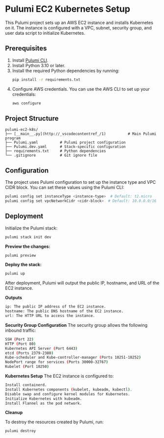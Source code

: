 # Pulumi EC2 Kubernetes Setup

This Pulumi project sets up an AWS EC2 instance and installs Kubernetes on it. The instance is configured with a VPC, subnet, security group, and user data script to initialize Kubernetes.

## Prerequisites

1. Install [Pulumi CLI](https://www.pulumi.com/docs/get-started/install/).
2. Install Python 3.10 or later.
3. Install the required Python dependencies by running:
   ```bash
   pip install -r requirements.txt
   ```
4. Configure AWS credentials. You can use the AWS CLI to set up your credentials:
   ```bash
   aws configure
   ```

## Project Structure

```
pulumi-ec2-k8s/
├── [__main__.py](http://_vscodecontentref_/1)          # Main Pulumi program
├── Pulumi.yaml          # Pulumi project configuration
├── Pulumi.dev.yaml      # Stack-specific configuration
├── requirements.txt     # Python dependencies
└── .gitignore           # Git ignore file
```

## Configuration

The project uses Pulumi configuration to set up the instance type and VPC CIDR block. You can set these values using the Pulumi CLI:
```bash
pulumi config set instanceType <instance-type>  # Default: t2.micro
pulumi config set vpcNetworkCidr <cidr-block>  # Default: 10.0.0.0/16
```

## Deployment

Initialize the Pulumi stack:
```bash
pulumi stack init dev
```

**Preview the changes:**
```bash
pulumi preview
```

**Deploy the stack:**
```bash
pulumi up
```
After deployment, Pulumi will output the public IP, hostname, and URL of the EC2 instance.

**Outputs**
```bash
ip: The public IP address of the EC2 instance.
hostname: The public DNS hostname of the EC2 instance.
url: The HTTP URL to access the instance.
```

**Security Group Configuration**
The security group allows the following inbound traffic:
```bash
SSH (Port 22)
HTTP (Port 80)
Kubernetes API Server (Port 6443)
etcd (Ports 2379-2380)
Kube-scheduler and Kube-controller-manager (Ports 10251-10252)
NodePort range for services (Ports 30000-32767)
Kubelet (Port 10250)
```
**Kubernetes Setup**
The EC2 instance is configured to:
```bash
Install containerd.
Install Kubernetes components (kubelet, kubeadm, kubectl).
Disable swap and configure kernel modules for Kubernetes.
Initialize Kubernetes with kubeadm.
Install Flannel as the pod network.
```

**Cleanup**

To destroy the resources created by Pulumi, run:
```bash
pulumi destroy
```